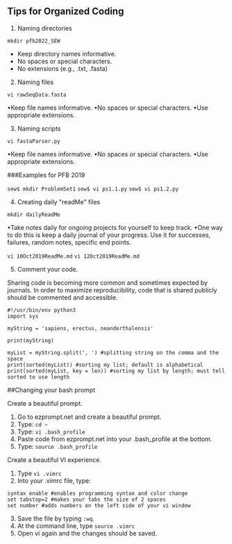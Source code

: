 ## Tips for Organized Coding

1. Naming directories

`mkdir pfb2022_SEW`

 - Keep directory names informative.
 - No spaces or special characters.
 - No extensions (e.g., .txt, .fasta)

2. Naming files

`vi rawSeqData.fasta`

•Keep file names informative.
•No spaces or special characters. 
•Use appropriate extensions. 

3. Naming scripts

`vi fastaParser.py`

•Keep file names informative.
•No spaces or special characters. 
•Use appropriate extensions.

###Examples for PFB 2019

`sew$ mkdir ProblemSet1`
`sew$ vi ps1.1.py`
`sew$ vi ps1.2.py`

4. Creating daily "readMe" files

`mkdir dailyReadMe`

•Take notes daily for ongoing projects for yourself to keep track. 
•One way to do this is keep a daily journal of your progress. Use it for successes, failures, random notes, specific end points. 

`vi 10Oct2019ReadMe.md`
`vi 12Oct2019ReadMe.md`

5. Comment your code. 

Sharing code is becoming more common and sometimes expected by journals. In order to maximize reproducibility, code that is shared publicly should be commented and accessible. 

```
#!/usr/bin/env python3
import sys

myString = 'sapiens, erectus, neanderthalensis'

print(myString)

myList = myString.split(', ') #splitting string on the comma and the space
print(sorted(myList)) #sorting my list; default is alphabetical
print(sorted(myList, key = len)) #sorting my list by length; must tell sorted to use length
```

##Changing your bash prompt

Create a beautiful prompt.

1. Go to ezprompt.net and create a beautiful prompt.
2. Type: `cd ~`
3. Type: `vi .bash_profile`
3. Paste code from ezprompt.net into your .bash_profile at the bottom.
4. Type: `source .bash_profile`

Create a beautiful VI experience.

1. Type `vi .vimrc`
2. Into your .vimrc file, type:

```
syntax enable #enables programming syntax and color change
set tabstop=2 #makes your tabs the size of 2 spaces
set number #adds numbers on the left side of your vi window
```

3. Save the file by typing `:wq`. 
4. At the command line, type `source .vimrc`
5. Open vi again and the changes should be saved. 
